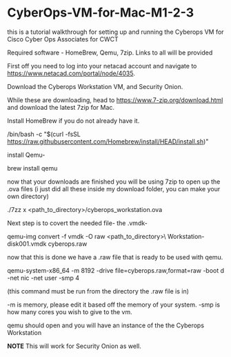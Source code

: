 # CyberOps-VM-for-Mac-M1-2-3
this is a tutorial walkthrough for setting up and running the Cyberops VM for Cisco Cyber Ops Associates for CWCT

Required software - HomeBrew, Qemu, 7zip. Links to all will be provided

First off you need to log into your netacad account and navigate to https://www.netacad.com/portal/node/4035.

Download the Cyberops Workstation VM, and Security Onion.

While these are downloading, head to https://www.7-zip.org/download.html and download the latest 7zip for Mac. 

Install HomeBrew if you do not already have it. 

/bin/bash -c "$(curl -fsSL https://raw.githubusercontent.com/Homebrew/install/HEAD/install.sh)"

install Qemu-

brew install qemu

now that your downloads are finished you will be using 7zip to open up the .ova files (i just did all these inside my download folder, you can make your own directory)

./7zz x <path_to_directory>/cyberops_workstation.ova 

Next step is to covert the needed file- the .vmdk-

qemu-img convert -f vmdk -O raw <path_to_directory>\ Workstation-disk001.vmdk cyberops.raw

now that this is done we have a .raw file that is ready to be used with qemu.

qemu-system-x86_64 -m 8192 -drive file=cyberops.raw,format=raw -boot d -net nic -net user -smp 4 

(this command must be run from the directory the .raw file is in)

-m is memory, please edit it based off the memory of your system. -smp is how many cores you wish to give to the vm.

qemu should open and you will have an instance of the the Cyberops Workstation

****NOTE****
This will work for Security Onion as well. 


